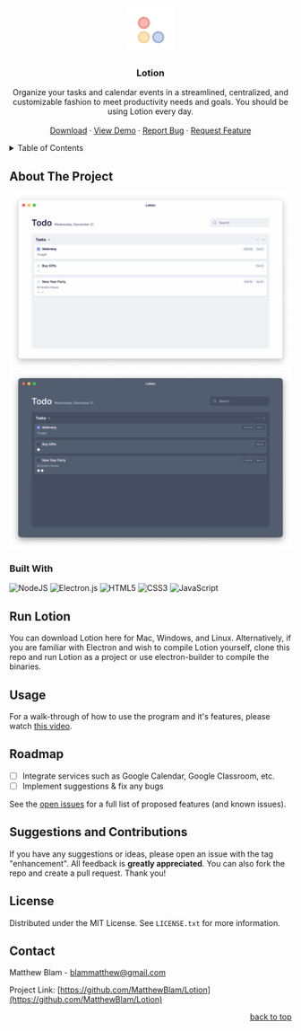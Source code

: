 <a name="readme-top"></a>



<!-- PROJECT LOGO -->
<br />
<div align="center">
  <a href="https://github.com/MatthewBlam/Lotion">
    <img src="logo/Lotion.png" alt="Logo" width="80" height="80">
  </a>

<h3 align="center">Lotion</h3>

  <p align="center">
    Organize your tasks and calendar events in a streamlined, centralized, and customizable fashion to meet productivity needs and goals. You should be using Lotion every day.
    <br />
    <br />
    <a href="https://github.com/MatthewBlam/Lotion/issues">Download</a>
    ·
    <a href="https://www.youtube.com/watch?v=cqKX93PYYq4">View Demo</a>
    ·
    <a href="https://github.com/MatthewBlam/Lotion/issues">Report Bug</a>
    ·
    <a href="https://github.com/MatthewBlam/Lotion/issues">Request Feature</a>
  </p>
</div>



<!-- TABLE OF CONTENTS -->
<details>
  <summary>Table of Contents</summary>
  <ol>
    <li><a href="#about-the-project">About The Project</a></li>
    <li><a href="#run-lotion">Run Lotion</a></li>
    <li><a href="#usage">Usage</a></li>
    <li><a href="#roadmap">Roadmap</a></li>
    <li><a href="#suggestions-and-contributions">Suggestions and Contributions</a></li>
    <li><a href="#license">License</a></li>
    <li><a href="#contact">Contact</a></li>
  </ol>
</details>



<!-- ABOUT THE PROJECT -->
## About The Project

[![Lotion Screen Shot][product-screenshot]](https://github.com/MatthewBlam/Lotion)
[![Lotion Screen Shot (Dark)][product-screenshot-dark]](https://github.com/MatthewBlam/Lotion)

### Built With

![NodeJS](https://img.shields.io/badge/node.js-6DA55F?style=for-the-badge&logo=node.js&logoColor=white)
![Electron.js](https://img.shields.io/badge/Electron-191970?style=for-the-badge&logo=Electron&logoColor=white)
![HTML5](https://img.shields.io/badge/html5-%23E34F26.svg?style=for-the-badge&logo=html5&logoColor=white)
![CSS3](https://img.shields.io/badge/css3-%231572B6.svg?style=for-the-badge&logo=css3&logoColor=white)
![JavaScript](https://img.shields.io/badge/javascript-%23323330.svg?style=for-the-badge&logo=javascript&logoColor=%23F7DF1E)



<!-- GETTING STARTED -->
## Run Lotion

You can download Lotion here for Mac, Windows, and Linux. Alternatively, if you are familiar with Electron and wish to compile Lotion yourself, clone this repo and run Lotion as a project or use electron-builder to compile the binaries.



<!-- USAGE EXAMPLES -->
## Usage

For a walk-through of how to use the program and it's features, please watch <a href="https://www.youtube.com/watch?v=cqKX93PYYq4">this video</a>.



<!-- ROADMAP -->
## Roadmap

- [ ] Integrate services such as Google Calendar, Google Classroom, etc.
- [ ] Implement suggestions & fix any bugs

See the [open issues](https://github.com/MatthewBlam/Lotion/issues) for a full list of proposed features (and known issues).



<!-- CONTRIBUTING -->
## Suggestions and Contributions

If you have any suggestions or ideas, please open an issue with the tag "enhancement". All feedback is **greatly appreciated**. You can also fork the repo and create a pull request. Thank you!



<!-- LICENSE -->
## License

Distributed under the MIT License. See `LICENSE.txt` for more information.



<!-- CONTACT -->
## Contact

Matthew Blam - blammatthew@gmail.com

Project Link: [https://github.com/MatthewBlam/Lotion](https://github.com/MatthewBlam/Lotion)

<p align="right"><a href="#readme-top">back to top</a></p>




<!-- MARKDOWN LINKS & IMAGES -->
<!-- https://www.markdownguide.org/basic-syntax/#reference-style-links -->
[product-screenshot]: images/Lotion%20Screenshot.png
[product-screenshot-dark]: images/Lotion%20Screenshot%20Dark.png
[logo]: logo/Lotion.png
